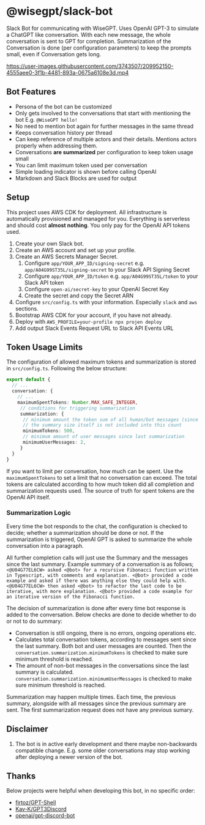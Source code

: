 # @wisegpt/slack-bot

Slack Bot for communicating with WiseGPT. Uses OpenAI GPT-3 to simulate a ChatGPT like conversation. With each new message, the whole conversation is sent to GPT for completion. Summarization of the Conversation is done (per configuration parameters) to keep the prompts small, even if Conversation gets long. 

https://user-images.githubusercontent.com/3743507/209952150-4555aee0-3f1b-4481-893a-0675a6108e3d.mp4

## Bot Features

- Persona of the bot can be customized
- Only gets involved to the conversations that start with mentioning the bot E.g. `@WiseGPT hello!`
- No need to mention bot again for further messages in the same thread
- Keeps conversation history per thread
- Can keep reference of multiple actors and their details. Mentions actors properly when addressing them. 
- Conversations **are summarized** per configuration to keep token usage small
- You can limit maximum token used per conversation
- Simple loading indicator is shown before calling OpenAI
- Markdown and Slack Blocks are used for output

## Setup

This project uses AWS CDK for deployment. All infrastructure is automatically provisioned and managed for you. Everything is serverless and should cost **almost nothing**. You only pay for the OpenAI API tokens used.

1. Create your own Slack bot.
2. Create an AWS account and set up your profile.
3. Create an AWS Secrets Manager Secret.
   1. Configure `app/YOUR_APP_ID/signing-secret` e.g. `app/A04G99ST35L/signing-secret` to your Slack API Signing Secret
   2. Configure `app/YOUR_APP_ID/token` e.g. `app/A04G99ST35L/token` to your Slack API token
   3. Configure `open-ai/secret-key` to your OpenAI Secret Key
   4. Create the secret and copy the Secret ARN
4. Configure `src/config.ts` with your information. Especially `slack` and `aws` sections.
5. Bootstrap AWS CDK for your account, if you have not already.
6. Deploy with `AWS_PROFILE=your-profile npx projen deploy`
7. Add output Slack Events Request URL to Slack API Events URL

## Token Usage Limits

The configuration of allowed maximum tokens and summarization is stored in `src/config.ts`. Following the below structure:

```typescript
export default { 
  // ...
  conversation: {
    // ...
    maximumSpentTokens: Number.MAX_SAFE_INTEGER,
     // conditions for triggering summarization
     summarization: { 
      // minimum amount the token sum of all human/bot messages (since last summarization) should reach
      // the summary size itself is not included into this count
      minimumTokens: 500,
      // minimum amount of user messages since last summarization
      minimumUserMessages: 2,
     }
  }
}
```

If you want to limit per conversation, how much can be spent. Use the `maximumSpentTokens` to set a limit that no conversation can exceed. The total tokens are calculated according to how much token did all completion and summarization requests used. The source of truth for spent tokens are the OpenAI API itself.

### Summarization Logic

Every time the bot responds to the chat, the configuration is checked to decide; whether a summarization should be done or not. If the summarization is triggered, OpenAI GPT is asked to summarize the whole conversation into a paragraph.

All further completion calls will just use the Summary and the messages since the last summary. Example summary of a conversation is as follows; `<@U04G77EL6CW> asked <@bot> for a recursive Fibonacci function written in Typescript, with comments and explanation. <@bot> provided a code example and asked if there was anything else they could help with. <@U04G77EL6CW> then asked <@bot> to refactor the last code to be iterative, with more explanation. <@bot> provided a code example for an iterative version of the Fibonacci function.`

The decision of summarization is done after every time bot response is added to the conversation. Below checks are done to decide whether to do or not to do summary:

- Conversation is still ongoing, there is no errors, ongoing operations etc.
- Calculates total conversation tokens, according to messages sent since the last summary. Both bot and user messages are counted. Then the `conversation.summarization.minimumTokens` is checked to make sure minimum threshold is reached.
- The amount of non-bot messages in the conversations since the last summary is calculated. `conversation.summarization.minimumUserMessages` is checked to make sure minimum threshold is reached.

Summarization may happen multiple times. Each time, the previous summary, alongside with all messages since the previous summary are sent. The first summarization request does not have any previous sumary.

## Disclaimer

1. The bot is in active early development and there maybe non-backwards compatible change. E.g. some older conversations may stop working after deploying a newer version of the bot.

## Thanks

Below projects were helpful when developing this bot, in no specific order:

- [firtoz/GPT-Shell](https://github.com/firtoz/GPT-Shell)
- [Kav-K/GPT3Discord](https://github.com/Kav-K/GPT3Discord)
- [openai/gpt-discord-bot](https://github.com/openai/gpt-discord-bot)

